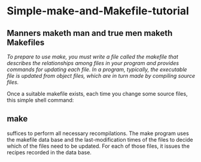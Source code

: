# Simple-make-and-Makefile-tutorial
## Manners maketh man and true men maketh Makefiles

*To prepare to use make, you must write a file called the makefile that describes the relationships among files in your program and provides commands for updating each file. In a program, typically, the executable file is updated from object files, which are in turn made by compiling source files.*

Once a suitable makefile exists, each time you change some source files, this simple shell command:
##     make

suffices to perform all necessary recompilations. The make program uses the makefile data base and the last-modification times of the files to decide which of the files need to be updated. For each of those files, it issues the recipes recorded in the data base. 
